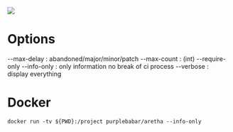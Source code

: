 ![](https://raw.githubusercontent.com/PurpleBabar/aretha/master/assets/aretha.png)
# Options

--max-delay : abandoned/major/minor/patch
--max-count : (int)
--require-only
--info-only : only information no break of ci process
--verbose   : display everything


# Docker

```docker run -tv ${PWD}:/project purplebabar/aretha --info-only```
